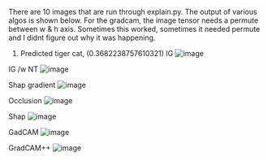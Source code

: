 
There are 10 images that are run through explain.py. The output of various algos is shown below. For the gradcam, the image tensor needs a permute between w & h axis. Sometimes this worked, sometimes it needed permute and I didnt figure out why it was happening.

1) Predicted tiger cat, (0.3682238757610321)
IG
![image](https://user-images.githubusercontent.com/56063876/199012694-d18d775f-e884-4d3b-a485-b58227ef957f.png)

IG /w NT
![image](https://user-images.githubusercontent.com/56063876/199012776-70a264a0-a56f-4661-86ba-caeaea0542f9.png)

Shap gradient
![image](https://user-images.githubusercontent.com/56063876/199012838-27067e29-e581-416f-a3ff-42551d9cbadf.png)

Occlusion
![image](https://user-images.githubusercontent.com/56063876/199012897-5c1d5385-d193-4ba2-8135-9016254bc2cc.png)

Shap
![image](https://user-images.githubusercontent.com/56063876/199012987-6ac16257-941b-4e25-9fa4-c1fc9e6410fb.png)

GadCAM
![image](https://user-images.githubusercontent.com/56063876/199013021-66d6f7ee-4bb1-4d33-8a62-ac27b750b51b.png)

GradCAM++
![image](https://user-images.githubusercontent.com/56063876/199013058-fff389fc-1f49-49ca-b685-71b087be643e.png)

